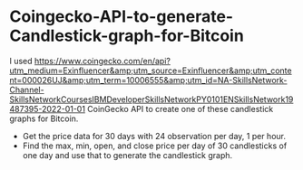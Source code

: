 # Coingecko-API-to-generate-Candlestick-graph-for-Bitcoin
I used https://www.coingecko.com/en/api?utm_medium=Exinfluencer&amp;utm_source=Exinfluencer&amp;utm_content=000026UJ&amp;utm_term=10006555&amp;utm_id=NA-SkillsNetwork-Channel-SkillsNetworkCoursesIBMDeveloperSkillsNetworkPY0101ENSkillsNetwork19487395-2022-01-01 CoinGecko API to create one of these candlestick graphs for Bitcoin. 
- Get the price data for 30 days with 24 observation per day, 1 per hour. 
- Find the max, min, open, and close price per day of 30 candlesticks of one day and use that to generate the candlestick graph.
